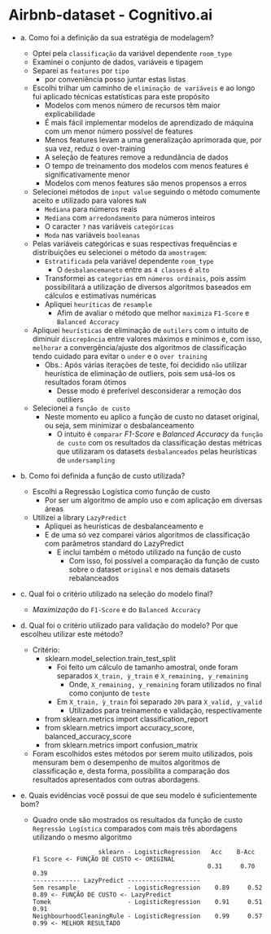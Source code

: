 # Airbnb-dataset - Cognitivo.ai  

- a. Como foi a definição da sua estratégia de modelagem?  
    - Optei pela `classificação` da variável dependente `room_type`
    - Examinei o conjunto de dados, variáveis e tipagem  
    - Separei as `features` por `tipo`  
        - por conveniência posso juntar estas listas  
    - Escolhi trilhar um caminho de `eliminação de variáveis` e ao longo fui aplicado técnicas estatísticas para este propósito  
        - Modelos com menos número de recursos têm maior explicabilidade  
        - É mais fácil implementar modelos de aprendizado de máquina com um menor número possível de features  
        - Menos features levam a uma generalização aprimorada que, por sua vez, reduz o over-training  
        - A seleção de features remove a redundância de dados  
        - O tempo de treinamento dos modelos com menos features é significativamente menor   
        - Modelos com menos features são menos propensos a erros     
    - Selecionei métodos de `input value` seguindo o método comumente aceito e utilizado para valores `NaN`  
        - `Mediana` para números reais    
        - `Mediana` com `arredondamento` para números inteiros    
        - O caracter `?` nas variáveis `categóricas`    
        - `Moda` nas variáveis `booleanas`  
    - Pelas variáveis categóricas e suas respectivas frequências e distribuições eu selecionei o método da `amostragem`:  
        - `Estratificada` pela variável dependente `room_type`  
            - O `desbalancemaneto` entre as `4 classes` é `alto`   
        - Transformei as `categorias` em `números ordinais`, pois assim possibilitará a utilização de diversos algoritmos baseados em cálculos e estimativas numéricas   
        - Apliquei `heuríticas` de `resample`  
            - Afim de avaliar o método que melhor `maximiza` `F1-Score` e `Balanced Accuracy`    
    - Apliquei `heurísticas` de eliminação de `outilers` com o intuito de diminuir `discrepância` entre valores máximos e mínimos e, com isso, `melhorar` a convergência/ajuste dos algoritmos de classificação tendo cuidado para evitar o `under` e o `over training`   
        - Obs.: Após várias iterações de teste, foi decidido `não` utilizar heurística de eliminação de outliers, pois sem usá-los os resultados foram ótimos  
            - Desse modo é preferível desconsiderar a remoção dos outiliers    
    - Selecionei a `função de custo`  
        - Neste momento eu aplico a função de custo no dataset original, ou seja, sem minimizar o desbalanceamento   
            - O intuito é `comparar` *F1-Score* e *Balanced Accuracy* da `função de custo` com os resultados da classificação destas métricas que utilizaram os datasets `desbalanceados` pelas heurísticas de `undersampling` 

- b. Como foi definida a função de custo utilizada?  
    - Escolhi a Regressão Logística como função de custo  
        - Por ser um algoritmo de amplo uso e com aplicação em diversas áreas    
    - Utilizei a library `LazyPredict`  
        - Apliquei as heurísticas de desbalanceamento e   
        - E de uma só vez comparei vários algoritmos de classificação com parâmetros standard do LazyPredict   
            - E inclui também o método utilizado na função de custo   
                - Com isso, foi possível a comparação da função de custo sobre o dataset `original` e nos demais datasets rebalanceados     

- c. Qual foi o critério utilizado na seleção do modelo final?  
    - *Maximização* do `F1-Score` e do `Balanced Accuracy`  

- d. Qual foi o critério utilizado para validação do modelo? Por que escolheu utilizar este método?  
    - Critério: 
        - sklearn.model_selection.train_test_split  
            - Foi feito um cálculo de tamanho amostral, onde foram separados `X_train, ỳ_train` e `X_remaining, y_remaining`  
                - Onde, `X_remaining, y_remaining` foram utilizados no final como conjunto de `teste`  
            - Em `X_train, ỳ_train` foi separado `20%` para `X_valid, y_valid`  
                - Utilizados para treinamento e validação, respectivamente  
        - from sklearn.metrics import classification_report  
        - from sklearn.metrics import accuracy_score, balanced_accuracy_score  
        - from sklearn.metrics import confusion_matrix  
    - Foram escolhidos estes métodos por serem muito utilizados, pois mensuram bem o desempenho de muitos algoritmos de classificação e, desta forma, possibilita a comparação dos resultados apresentados com outras abordagens.  

- e. Quais evidências você possui de que seu modelo é suficientemente bom?  
    - Quadro onde são mostrados os resultados da função de custo `Regressão Logística` comparados com mais três abordagens utilizando o mesmo algoritmo
    
                            sklearn - LogisticRegression   Acc    B-Acc   F1 Score <- FUNÇÃO DE CUSTO <- ORIGINAL  
                                                          0.31     0.70       0.39  
          ------------- LazyPredict -------------------- 
          Sem resample              - LogisticRegression	0.89	 0.52	    0.89 <- FUNÇÃO DE CUSTO <- LazyPredict  
          Tomek                     - LogisticRegression	0.91	 0.51	    0.91  
          NeighbourhoodCleaningRule - LogisticRegression	0.99	 0.57	    0.99 <- MELHOR RESULTADO  
